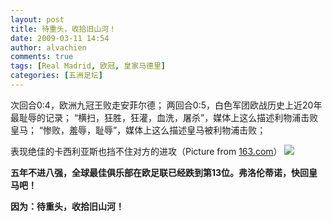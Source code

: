 ```yaml
---
layout: post
title: 待重头，收拾旧山河！
date: 2009-03-11 14:54
author: alvachien
comments: true
tags: [Real Madrid, 欧冠, 皇家马德里]
categories: [五洲足坛]
---
```

次回合0:4，欧洲九冠王败走安菲尔德；
两回合0:5，白色军团欧战历史上近20年最耻辱的记录；
“横扫，狂胜，狂灌，血洗，屠杀”，媒体上这么描述利物浦击败皇马；
“惨败，羞辱，耻辱”，媒体上这么描述皇马被利物浦击败；
 
表现绝佳的卡西利亚斯也挡不住对方的进攻（Picture from <a href="http://sports.163.com/" target="_blank">163.com</a>）
![](http://img3.cache.netease.com/photo/0005/2009-03-11/5444HS9T00BV0005.jpg)

**五年不进八强，全球最佳俱乐部在欧足联已经跌到第13位。弗洛伦蒂诺，快回皇马吧！**

**因为：待重头，收拾旧山河！**
